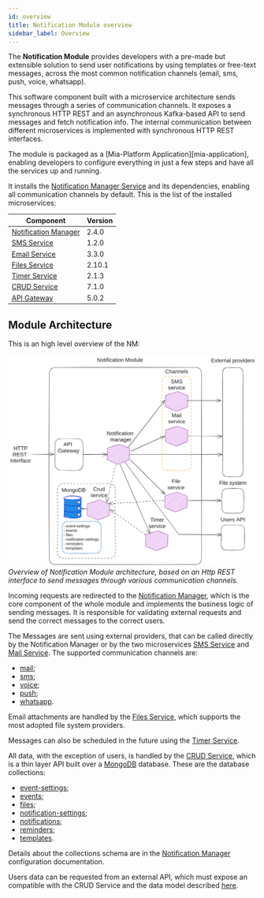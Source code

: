 ```yaml
---
id: overview
title: Notification Module overview
sidebar_label: Overview
---
```




The **Notification Module** provides developers with a pre-made but extensible solution to send user notifications by using templates or free-text messages, across the most common notification channels (email, sms, push, voice, whatsapp).

This software component built with a microservice architecture sends messages through a series of communication channels. It exposes a synchronous HTTP REST and an asynchronous Kafka-based API to send messages and fetch notification info.
The internal communication between different microservices is implemented with synchronous HTTP REST interfaces.

The module is packaged as a [Mia-Platform Application][mia-application], enabling developers to configure everything in just a few steps and have all the services up and running.

It installs the [Notification Manager Service][mia-notification-manager] and its dependencies, enabling all communication channels by default. This is the list of the installed microservices:

| Component                                        | Version |
|--------------------------------------------------|---------|
| [Notification Manager][mia-notification-manager] | 2.4.0   |
| [SMS Service][mia-sms-service]                   | 1.2.0   |
| [Email Service][mia-mail-service]                | 3.3.0   |
| [Files Service][mia-files-service]               | 2.10.1  |
| [Timer Service][mia-timer-service]               | 2.1.3   |
| [CRUD Service][mia-crud-service]                 | 7.1.0   |
| [API Gateway][mia-api-gateway]                   | 5.0.2   |


## Module Architecture

This is an high level overview of the NM:

![Notification Module Architecture](img/high-level-architecture.png)
*Overview of Notification Module architecture, based on an Http REST interface to send messages through various communication channels.*

Incoming requests are redirected to the [Notification Manager][mia-notification-manager], which is the core component of the whole module and implements the business logic of sending messages. It is responsible for validating external requests and send the correct messages to the correct users.

The Messages are sent using external providers, that can be called directly by the Notification Manager or by the two microservices  [SMS Service][mia-sms-service] and [Mail Service][mia-mail-service]. The supported communication channels are:

- [mail][channel-mail];
- [sms][channel-sms];
- [voice][channel-push];
- [push][channel-voice];
- [whatsapp][channel-whatsapp]. 

Email attachments are handled by the [Files Service][mia-files-service], which supports the most adopted file system providers.

Messages can also be scheduled in the future using the [Timer Service][mia-timer-service].

All data, with the exception of users, is handled by the [CRUD Service][mia-crud-service], which is a thin layer API built over a [MongoDB][mongodb] database. These are the database collections:

- [event-settings][crud-devent-settings];
- [events][crud-events];
- [files][crud-files];
- [notification-settings][crud-notification-settings];
- [notifications][crud-notifications];
- [reminders][crud-reminders];
- [templates][crud-templates].

Details about the collections schema are in the [Notification Manager][mia-notification-manager-crud] configuration documentation.

Users data can be requested from an external API, which must expose an compatible with the CRUD Service and the data model described [here][mia-notification-manager-users].


[mia-notification-manager]: /runtime_suite/notification-manager-service/20_configuration.md#channels-configuration
[mia-notification-manager-crud]: /runtime_suite/notification-manager-service/20_configuration.md#crud-collections
[mia-notification-manager-users]: /runtime_suite/notification-manager-service/20_configuration.md#users-crud
[mia-sms-service]: /runtime_suite/sms-service/10_overview.md
[mia-mail-service]: /runtime_suite/ses-mail-notification-service/configuration.md
[mia-files-service]: /runtime_suite/files-service/configuration.mdx
[mia-timer-service]: /runtime_suite/timer-service/20_configuration.md
[mia-crud-service]: /runtime_suite/crud-service/10_overview_and_usage.md
[mia-api-gateway]: /runtime_suite/api-gateway/10_overview.md

[mongodb]: https://www.mongodb.com/

[crud-devent-settings]: /runtime_suite/notification-manager-service/20_configuration.md#event-settings-crud
[crud-events]: /runtime_suite/notification-manager-service/20_configuration.md#events-crud
[crud-files]: /runtime_suite/files-service/configuration.mdx#crud-collection
[crud-notification-settings]: /runtime_suite/notification-manager-service/20_configuration.md#notification-settings-crud
[crud-notifications]: /runtime_suite/notification-manager-service/20_configuration.md#notifications-crud
[crud-reminders]: /runtime_suite/timer-service/20_configuration.md#dedicated-crud
[crud-templates]: /runtime_suite/notification-manager-service/20_configuration.md#templates-crud

[channel-mail]: /runtime_suite/notification-manager-service/10_overview.md#email
[channel-sms]: /runtime_suite/notification-manager-service/10_overview.md#sms
[channel-push]: /runtime_suite/notification-manager-service/10_overview.md#push-notifications
[channel-voice]: /runtime_suite/notification-manager-service/10_overview.md#voice-calls
[channel-whatsapp]: /runtime_suite/notification-manager-service/10_overview.md#whatsapp-messages

[newman-cli]: https://learning.postman.com/docs/collections/using-newman-cli/command-line-integration-with-newman/
